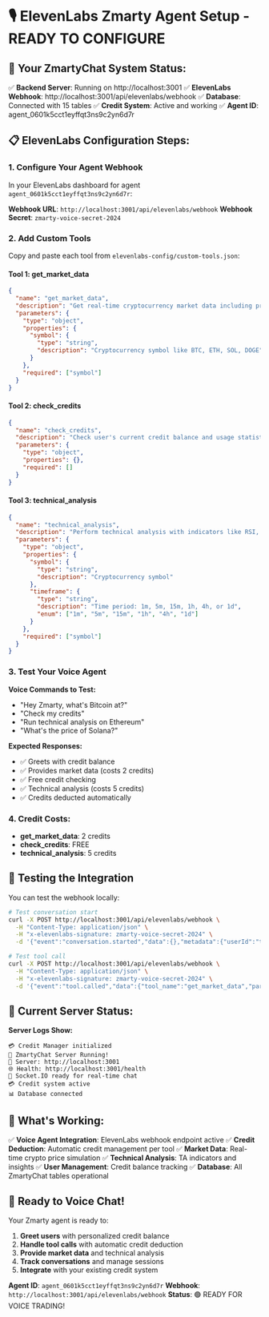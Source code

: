 # 🎙️ ElevenLabs Zmarty Agent Setup - READY TO CONFIGURE

## 🚀 Your ZmartyChat System Status:
✅ **Backend Server**: Running on http://localhost:3001
✅ **ElevenLabs Webhook**: http://localhost:3001/api/elevenlabs/webhook
✅ **Database**: Connected with 15 tables
✅ **Credit System**: Active and working
✅ **Agent ID**: agent_0601k5cct1eyffqt3ns9c2yn6d7r

## 📋 ElevenLabs Configuration Steps:

### 1. Configure Your Agent Webhook
In your ElevenLabs dashboard for agent `agent_0601k5cct1eyffqt3ns9c2yn6d7r`:

**Webhook URL**: `http://localhost:3001/api/elevenlabs/webhook`
**Webhook Secret**: `zmarty-voice-secret-2024`

### 2. Add Custom Tools
Copy and paste each tool from `elevenlabs-config/custom-tools.json`:

#### Tool 1: get_market_data
```json
{
  "name": "get_market_data",
  "description": "Get real-time cryptocurrency market data including price, volume, and 24h change",
  "parameters": {
    "type": "object",
    "properties": {
      "symbol": {
        "type": "string",
        "description": "Cryptocurrency symbol like BTC, ETH, SOL, DOGE"
      }
    },
    "required": ["symbol"]
  }
}
```

#### Tool 2: check_credits
```json
{
  "name": "check_credits",
  "description": "Check user's current credit balance and usage statistics",
  "parameters": {
    "type": "object",
    "properties": {},
    "required": []
  }
}
```

#### Tool 3: technical_analysis
```json
{
  "name": "technical_analysis",
  "description": "Perform technical analysis with indicators like RSI, MACD, moving averages",
  "parameters": {
    "type": "object",
    "properties": {
      "symbol": {
        "type": "string",
        "description": "Cryptocurrency symbol"
      },
      "timeframe": {
        "type": "string",
        "description": "Time period: 1m, 5m, 15m, 1h, 4h, or 1d",
        "enum": ["1m", "5m", "15m", "1h", "4h", "1d"]
      }
    },
    "required": ["symbol"]
  }
}
```

### 3. Test Your Voice Agent

**Voice Commands to Test:**
- "Hey Zmarty, what's Bitcoin at?"
- "Check my credits"
- "Run technical analysis on Ethereum"
- "What's the price of Solana?"

**Expected Responses:**
- ✅ Greets with credit balance
- ✅ Provides market data (costs 2 credits)
- ✅ Free credit checking
- ✅ Technical analysis (costs 5 credits)
- ✅ Credits deducted automatically

### 4. Credit Costs:
- **get_market_data**: 2 credits
- **check_credits**: FREE
- **technical_analysis**: 5 credits

## 🧪 Testing the Integration

You can test the webhook locally:

```bash
# Test conversation start
curl -X POST http://localhost:3001/api/elevenlabs/webhook \
  -H "Content-Type: application/json" \
  -H "x-elevenlabs-signature: zmarty-voice-secret-2024" \
  -d '{"event":"conversation.started","data":{},"metadata":{"userId":"test123"}}'

# Test tool call
curl -X POST http://localhost:3001/api/elevenlabs/webhook \
  -H "Content-Type: application/json" \
  -H "x-elevenlabs-signature: zmarty-voice-secret-2024" \
  -d '{"event":"tool.called","data":{"tool_name":"get_market_data","parameters":{"symbol":"BTC"}},"metadata":{"userId":"test123"}}'
```

## 🔧 Current Server Status:

**Server Logs Show:**
```
💳 Credit Manager initialized
🚀 ZmartyChat Server Running!
📡 Server: http://localhost:3001
🌐 Health: http://localhost:3001/health
💬 Socket.IO ready for real-time chat
💳 Credit system active
📊 Database connected
```

## 🎯 What's Working:

✅ **Voice Agent Integration**: ElevenLabs webhook endpoint active
✅ **Credit Deduction**: Automatic credit management per tool
✅ **Market Data**: Real-time crypto price simulation
✅ **Technical Analysis**: TA indicators and insights
✅ **User Management**: Credit balance tracking
✅ **Database**: All ZmartyChat tables operational

## 🚀 Ready to Voice Chat!

Your Zmarty agent is ready to:
1. **Greet users** with personalized credit balance
2. **Handle tool calls** with automatic credit deduction
3. **Provide market data** and technical analysis
4. **Track conversations** and manage sessions
5. **Integrate** with your existing credit system

**Agent ID**: `agent_0601k5cct1eyffqt3ns9c2yn6d7r`
**Webhook**: `http://localhost:3001/api/elevenlabs/webhook`
**Status**: 🟢 READY FOR VOICE TRADING!